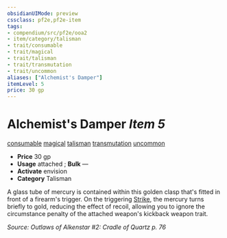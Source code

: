 ```yaml
---
obsidianUIMode: preview
cssclass: pf2e,pf2e-item
tags:
- compendium/src/pf2e/ooa2
- item/category/talisman
- trait/consumable
- trait/magical
- trait/talisman
- trait/transmutation
- trait/uncommon
aliases: ["Alchemist's Damper"]
itemLevel: 5
price: 30 gp
---
```

# Alchemist's Damper *Item 5*  
[consumable](../../../rules/traits/consumable.md)  [magical](../../../rules/traits/magical.md)  [talisman](../../../rules/traits/talisman.md)  [transmutation](../../../rules/traits/transmutation.md)  [uncommon](../../../rules/traits/uncommon.md)  

- **Price** 30 gp
- **Usage** attached <to a firearm with the kickback weapon trait>; **Bulk** —
- **Activate** envision
- **Category** Talisman

A glass tube of mercury is contained within this golden clasp that's fitted in front of a firearm's trigger. On the triggering [Strike](../../../rules/actions/strike.md), the mercury turns briefly to gold, reducing the effect of recoil, allowing you to ignore the circumstance penalty of the attached weapon's kickback weapon trait.

*Source: Outlaws of Alkenstar #2: Cradle of Quartz p. 76*